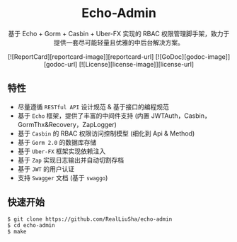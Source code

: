 <h1 align="center">Echo-Admin</h1>

<div align="center">
 基于 Echo + Gorm + Casbin + Uber-FX 实现的 RBAC 权限管理脚手架，致力于提供一套尽可能轻量且优雅的中后台解决方案。
<br/>

[![ReportCard][reportcard-image]][reportcard-url] [![GoDoc][godoc-image]][godoc-url] [![License][license-image]][license-url]

</div>

## 特性
* 尽量遵循 `RESTful API` 设计规范 & 基于接口的编程规范
* 基于 `Echo` 框架，提供了丰富的中间件支持 (内置 JWTAuth，Casbin，GormThx&Recovery，ZapLogger)
* 基于 `Casbin` 的 RBAC 权限访问控制模型 (细化到 Api & Method)
* 基于 `Gorm 2.0` 的数据库存储
* 基于 `Uber-FX` 框架实现依赖注入
* 基于 `Zap` 实现日志输出并自动切割存档
* 基于 `JWT` 的用户认证
* 支持 `Swagger` 文档 (基于 `swaggo`)

## 快速开始

```
$ git clone https://github.com/RealLiuSha/echo-admin
$ cd echo-admin
$ make
```